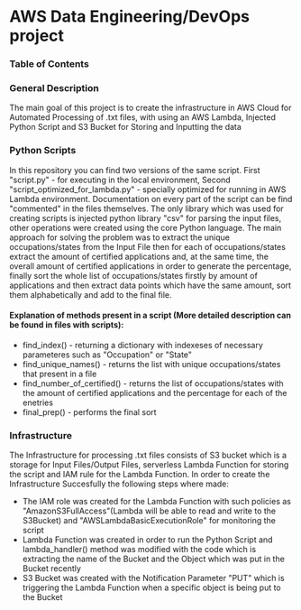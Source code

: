 # AWS Data Engineering/DevOps project

### Table of Contents

### General Description 

The main goal of this project is to create the infrastructure in AWS Cloud for
Automated Processing of .txt files, with using an AWS Lambda, Injected Python Script and S3 Bucket for Storing
and Inputting the data


### Python Scripts

In this repository you can find two versions of the same script. First "script.py" - for executing in the local environment, Second "script_optimized_for_lambda.py" - specially optimized for running
in AWS Lambda environment. Documentation on every part of the script can be find "commented" in the files themselves. The only library which was used for creating scripts is injected python library "csv"
for parsing the input files, other operations were created using the core Python language. The main approach for solving the problem was to extract the unique occupations/states from the Input File then 
for each of occupations/states extract the amount of certified applications and, at the same time, the overall amount of certified applications in order to generate the percentage, finally sort the whole 
list of occupations/states firstly by amount of applications and then extract data points which have the same amount, sort them alphabetically and add to the final file. 

 
#### Explanation of methods present in a script (More detailed description can be found in files with scripts):
* find_index() - returning a dictionary with indexeses of necessary parameteres such as "Occupation" or "State"
* find_unique_names() - returns the list with unique occupations/states that present in a file 
* find_number_of_certified() - returns the list of occupations/states with the amount of certified applications and the percentage for each of the enetries
* final_prep() - performs the final sort 

### Infrastructure

The Infrastructure for processing .txt files consists of S3 bucket which is a storage for Input Files/Output Files, serverless Lambda Function for storing the script and IAM rule for the Lambda 
Function. In order to create the Infrastructure Succesfully the following steps where made:
* The IAM role was created for the Lambda Function with such policies as "AmazonS3FullAccess"(Lambda will be able to read and write to the S3Bucket) and "AWSLambdaBasicExecutionRole" for monitoring the 
script
* Lambda Function was created in order to run the Python Script and lambda_handler() method was modified with the code which is extracting the name of the Bucket and the Object which was put in the Bucket
recently 
* S3 Bucket was created with the Notification Parameter "PUT" which is triggering the Lambda Function when a specific object is being put to the Bucket
